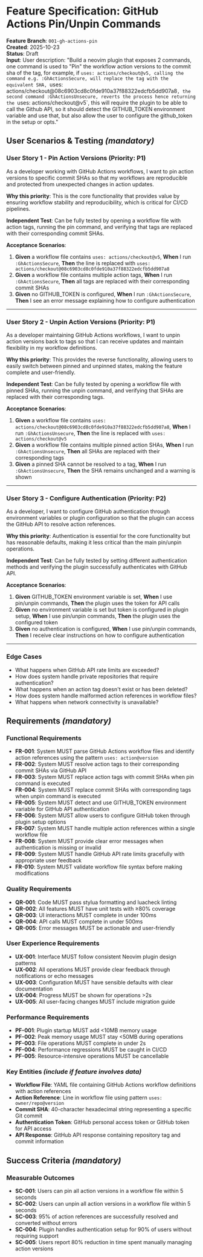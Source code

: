# Feature Specification: GitHub Actions Pin/Unpin Commands

**Feature Branch**: `001-gh-actions-pin`  
**Created**: 2025-10-23  
**Status**: Draft  
**Input**: User description: "Build a neovim plugin that exposes 2 commands, one command is used to "Pin" the workflow action versions to the commit sha of the tag, for example, if `uses: actions/checkout@v5, calling the command e.g. :GhActionsSecure, will replace the tag with the equivalent SHA, `uses: actions/checkout@08c6903cd8c0fde910a37f88322edcfb5dd907a8`, the second command :GhActionsUnsecure, reverts the process hence returning the `uses: actions/checkout@v5`, this will require the plugin to be able to call the Github API, so it should detect the GITHUB_TOKEN environment variable and use that, but also allow the user to configure the github_token in the setup or opts."

## User Scenarios & Testing *(mandatory)*

### User Story 1 - Pin Action Versions (Priority: P1)

As a developer working with GitHub Actions workflows, I want to pin action versions to specific commit SHAs so that my workflows are reproducible and protected from unexpected changes in action updates.

**Why this priority**: This is the core functionality that provides value by ensuring workflow stability and reproducibility, which is critical for CI/CD pipelines.

**Independent Test**: Can be fully tested by opening a workflow file with action tags, running the pin command, and verifying that tags are replaced with their corresponding commit SHAs.

**Acceptance Scenarios**:

1. **Given** a workflow file contains `uses: actions/checkout@v5`, **When** I run `:GhActionsSecure`, **Then** the line is replaced with `uses: actions/checkout@08c6903cd8c0fde910a37f88322edcfb5dd907a8`
2. **Given** a workflow file contains multiple action tags, **When** I run `:GhActionsSecure`, **Then** all tags are replaced with their corresponding commit SHAs
3. **Given** no GITHUB_TOKEN is configured, **When** I run `:GhActionsSecure`, **Then** I see an error message explaining how to configure authentication

---

### User Story 2 - Unpin Action Versions (Priority: P1)

As a developer maintaining GitHub Actions workflows, I want to unpin action versions back to tags so that I can receive updates and maintain flexibility in my workflow definitions.

**Why this priority**: This provides the reverse functionality, allowing users to easily switch between pinned and unpinned states, making the feature complete and user-friendly.

**Independent Test**: Can be fully tested by opening a workflow file with pinned SHAs, running the unpin command, and verifying that SHAs are replaced with their corresponding tags.

**Acceptance Scenarios**:

1. **Given** a workflow file contains `uses: actions/checkout@08c6903cd8c0fde910a37f88322edcfb5dd907a8`, **When** I run `:GhActionsUnsecure`, **Then** the line is replaced with `uses: actions/checkout@v5`
2. **Given** a workflow file contains multiple pinned action SHAs, **When** I run `:GhActionsUnsecure`, **Then** all SHAs are replaced with their corresponding tags
3. **Given** a pinned SHA cannot be resolved to a tag, **When** I run `:GhActionsUnsecure`, **Then** the SHA remains unchanged and a warning is shown

---

### User Story 3 - Configure Authentication (Priority: P2)

As a developer, I want to configure GitHub authentication through environment variables or plugin configuration so that the plugin can access the GitHub API to resolve action references.

**Why this priority**: Authentication is essential for the core functionality but has reasonable defaults, making it less critical than the main pin/unpin operations.

**Independent Test**: Can be fully tested by setting different authentication methods and verifying the plugin successfully authenticates with GitHub API.

**Acceptance Scenarios**:

1. **Given** GITHUB_TOKEN environment variable is set, **When** I use pin/unpin commands, **Then** the plugin uses the token for API calls
2. **Given** no environment variable is set but token is configured in plugin setup, **When** I use pin/unpin commands, **Then** the plugin uses the configured token
3. **Given** no authentication is configured, **When** I use pin/unpin commands, **Then** I receive clear instructions on how to configure authentication

---

### Edge Cases

- What happens when GitHub API rate limits are exceeded?
- How does system handle private repositories that require authentication?
- What happens when an action tag doesn't exist or has been deleted?
- How does system handle malformed action references in workflow files?
- What happens when network connectivity is unavailable?

## Requirements *(mandatory)*

### Functional Requirements

- **FR-001**: System MUST parse GitHub Actions workflow files and identify action references using the pattern `uses: action@version`
- **FR-002**: System MUST resolve action tags to their corresponding commit SHAs via GitHub API
- **FR-003**: System MUST replace action tags with commit SHAs when pin command is executed
- **FR-004**: System MUST replace commit SHAs with corresponding tags when unpin command is executed
- **FR-005**: System MUST detect and use GITHUB_TOKEN environment variable for GitHub API authentication
- **FR-006**: System MUST allow users to configure GitHub token through plugin setup options
- **FR-007**: System MUST handle multiple action references within a single workflow file
- **FR-008**: System MUST provide clear error messages when authentication is missing or invalid
- **FR-009**: System MUST handle GitHub API rate limits gracefully with appropriate user feedback
- **FR-010**: System MUST validate workflow file syntax before making modifications

### Quality Requirements

- **QR-001**: Code MUST pass stylua formatting and luacheck linting
- **QR-002**: All features MUST have unit tests with ≥80% coverage
- **QR-003**: UI interactions MUST complete in under 100ms
- **QR-004**: API calls MUST complete in under 500ms
- **QR-005**: Error messages MUST be actionable and user-friendly

### User Experience Requirements

- **UX-001**: Interface MUST follow consistent Neovim plugin design patterns
- **UX-002**: All operations MUST provide clear feedback through notifications or echo messages
- **UX-003**: Configuration MUST have sensible defaults with clear documentation
- **UX-004**: Progress MUST be shown for operations >2s
- **UX-005**: All user-facing changes MUST include migration guide

### Performance Requirements

- **PF-001**: Plugin startup MUST add <10MB memory usage
- **PF-002**: Peak memory usage MUST stay <50MB during operations
- **PF-003**: File operations MUST complete in under 2s
- **PF-004**: Performance regressions MUST be caught in CI/CD
- **PF-005**: Resource-intensive operations MUST be cancellable

### Key Entities *(include if feature involves data)*

- **Workflow File**: YAML file containing GitHub Actions workflow definitions with action references
- **Action Reference**: Line in workflow file using pattern `uses: owner/repo@version` 
- **Commit SHA**: 40-character hexadecimal string representing a specific Git commit
- **Authentication Token**: GitHub personal access token or GitHub token for API access
- **API Response**: GitHub API response containing repository tag and commit information

## Success Criteria *(mandatory)*

### Measurable Outcomes

- **SC-001**: Users can pin all action versions in a workflow file within 5 seconds
- **SC-002**: Users can unpin all action versions in a workflow file within 5 seconds  
- **SC-003**: 95% of action references are successfully resolved and converted without errors
- **SC-004**: Plugin handles authentication setup for 90% of users without requiring support
- **SC-005**: Users report 80% reduction in time spent manually managing action versions